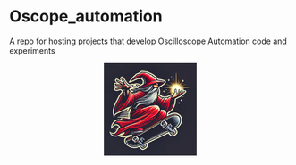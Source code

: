 <!-- ![My Image](misc/redWizard.webp) -->

# Oscope_automation
A repo for hosting projects that develop Oscilloscope Automation code and experiments

<img src="misc/redWizard.webp" width="33%" style="display: block; margin-left: auto; margin-right: auto;">

